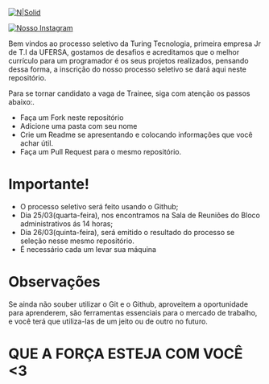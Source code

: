 [![N|Solid](https://www.turingtecnologia.com/assets/img/logo.png)](https://www.turingtecnologia.com)

[![Nosso Instagram](https://img.icons8.com/cute-clipart/64/000000/instagram-new.png)](https://www.instagram.com/turingtecnologia/)

Bem vindos ao processo seletivo da Turing Tecnologia, primeira empresa Jr de T.I da UFERSA, gostamos de desafios e acreditamos que  o melhor currículo para um programador é os seus projetos realizados, pensando dessa forma, a inscrição do nosso processo seletivo se dará  aqui neste repositório.

Para se tornar candidato a vaga de Trainee, siga com atenção os passos abaixo:.

  - Faça um Fork neste repositório 
  - Adicione uma pasta com seu nome
  - Crie um Readme se apresentando e colocando informações que você achar útil.
 - Faça um Pull Request para o mesmo repositório.
# Importante!
  - O processo seletivo será feito usando o  Github;
  - Dia 25/03(quarta-feira), nos encontramos na Sala de Reuniões do Bloco administrativos ás 14 horas;
- Dia 26/03(quinta-feira), será emitido o resultado do processo se seleção nesse mesmo repositório.
- É necessário cada um levar sua máquina

# Observações
Se ainda não souber utilizar o Git e o Github, aproveitem a oportunidade para aprenderem, são ferramentas essenciais para o mercado de trabalho, e você terá que utiliza-las de um jeito ou de outro no futuro.

# QUE A FORÇA ESTEJA COM VOCÊ <3
